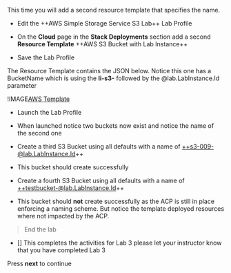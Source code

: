 This time you will add a second resource template that specifies the name.

-   Edit the ++AWS Simple Storage Service S3 Lab++ Lab Profile

-   On the **Cloud** page in the **Stack Deployments** section add a second
    **Resource Template** ++AWS S3 Bucket with Lab Instance++

-   Save the Lab Profile

The Resource Template contains the JSON below. Notice this one has a BucketName
which is using the **li-s3-** followed by the &#64;lab.LabInstance.Id parameter

!IMAGE[AWS Template](images/image10.jpg)

-   Launch the Lab Profile

-   When launched notice two buckets now exist and notice the name of the second
    one

-   Create a third S3 Bucket using all defaults with a name of ++s3-009-@lab.LabInstance.Id++

-   This bucket should create successfully

-   Create a fourth S3 Bucket using all defaults with a name of ++testbucket-@lab.LabInstance.Id++

-   This bucket should **not** create successfully as the ACP is still in place
    enforcing a naming scheme. But notice the template deployed resources where
    not impacted by the ACP.
    
> End the lab

-   [] This completes the activities for Lab 3 please let your instructor know
    that you have completed Lab 3

Press **next** to continue
